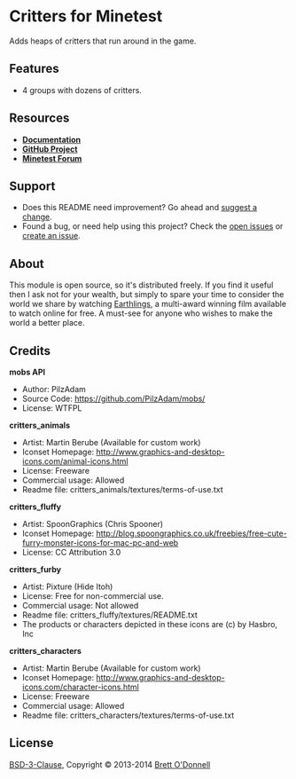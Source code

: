 # Critters for Minetest

Adds heaps of critters that run around in the game.


## Features

- 4 groups with dozens of critters.


## Resources

- **[Documentation](http://cornernote.github.io/minetest-critters)**
- **[GitHub Project](https://github.com/cornernote/minetest-critters)**
- **[Minetest Forum](http://minetest.net/forum/viewtopic.php?id=3337)**


## Support

- Does this README need improvement?  Go ahead and [suggest a change](https://github.com/cornernote/minetest-critters/edit/master/README.md).
- Found a bug, or need help using this project?  Check the [open issues](https://github.com/cornernote/minetest-critters/issues) or [create an issue](https://github.com/cornernote/minetest-critters/issues/new).


## About

This module is open source, so it's distributed freely. If you find it useful then I ask not for your wealth, but simply to spare your time to consider the world we share by watching [Earthlings](http://earthlings.com/), a multi-award winning film available to watch online for free. A must-see for anyone who wishes to make the world a better place.


## Credits

**mobs API**
- Author: PilzAdam
- Source Code: https://github.com/PilzAdam/mobs/
- License: WTFPL

**critters_animals**
- Artist: Martin Berube (Available for custom work)
- Iconset Homepage: http://www.graphics-and-desktop-icons.com/animal-icons.html
- License: Freeware
- Commercial usage: Allowed
- Readme file: critters_animals/textures/terms-of-use.txt

**critters_fluffy**
- Artist: SpoonGraphics (Chris Spooner)
- Iconset Homepage: http://blog.spoongraphics.co.uk/freebies/free-cute-furry-monster-icons-for-mac-pc-and-web
- License: CC Attribution 3.0

**critters_furby**
- Artist: Pixture (Hide Itoh)
- License: Free for non-commercial use.
- Commercial usage: Not allowed
- Readme file: critters_fluffy/textures/README.txt
- The products or characters depicted in these icons are (c) by Hasbro, Inc

**critters_characters**
- Artist: Martin Berube (Available for custom work)
- Iconset Homepage: http://www.graphics-and-desktop-icons.com/character-icons.html
- License: Freeware
- Commercial usage: Allowed
- Readme file: critters_characters/textures/terms-of-use.txt


## License

[BSD-3-Clause](https://raw.github.com/cornernote/minetest-critters/master/LICENSE), Copyright © 2013-2014 [Brett O'Donnell](http://cornernote.github.io/)

